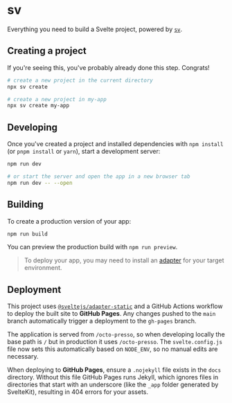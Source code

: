 # sv

Everything you need to build a Svelte project, powered by [`sv`](https://github.com/sveltejs/cli).

## Creating a project

If you're seeing this, you've probably already done this step. Congrats!

```bash
# create a new project in the current directory
npx sv create

# create a new project in my-app
npx sv create my-app
```

## Developing

Once you've created a project and installed dependencies with `npm install` (or `pnpm install` or `yarn`), start a development server:

```bash
npm run dev

# or start the server and open the app in a new browser tab
npm run dev -- --open
```

## Building

To create a production version of your app:

```bash
npm run build
```

You can preview the production build with `npm run preview`.

> To deploy your app, you may need to install an [adapter](https://svelte.dev/docs/kit/adapters) for your target environment.

## Deployment

This project uses [`@sveltejs/adapter-static`](https://github.com/sveltejs/kit/tree/master/packages/adapter-static) and a GitHub Actions workflow to deploy the built site to **GitHub Pages**. Any changes pushed to the `main` branch automatically trigger a deployment to the `gh-pages` branch.

The application is served from `/octo-presso`, so when developing locally the base path is `/` but in production it uses `/octo-presso`.
The `svelte.config.js` file now sets this automatically based on `NODE_ENV`, so no manual edits are necessary.

When deploying to **GitHub Pages**, ensure a `.nojekyll` file exists in the `docs` directory. Without this file GitHub Pages runs Jekyll, which ignores files in directories that start with an underscore (like the `_app` folder generated by SvelteKit), resulting in 404 errors for your assets.

